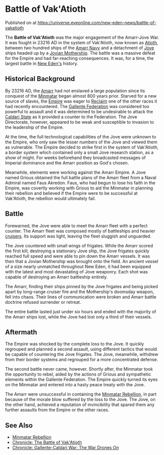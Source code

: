 # Battle of Vak'Atioth
Published on  at https://universe.eveonline.com/new-eden-news/battle-of-vakatioth

The **Battle of Vak'Atioth** was the major engagement of the Amarr-Jove War. It was fought in 23216 AD in the system of Vak'Atioth, now known as [Atioth](71001VjpcnXo1JafzwF3LQ), between two hundred ships of the [Amarr Navy](3PKvXZS0iHKIgAmO9np74g) and a detachment of [Jove](6xoRWydZHCG4nplVmqXV9G) ships headed up by a [Jovian Mothership](6XzKsKxV7dwE9QAm5cLNVQ). The battle was a massive defeat for the Empire and had far-reaching consequences. It was, for a time, the largest battle in [New Eden's](5m9PDmbyzmRXdP1vvQETRk) history.

## Historical Background

By 23216 AD, the [Amarr](6BPFRy27fN4LnYlIyzvEwo) had not enslaved a large population since its conquest of the [Minmatar](1rpu7pfwTPVznAczjw2pOp) began almost 800 years prior. Starved for a new source of slaves, the [Empire](6BPFRy27fN4LnYlIyzvEwo) was eager to [Reclaim](70QLNGRwCwHUgmcjTmuhsA) one of the other races it had recently encountered. The [Gallente Federation](4bufc5OaK80rlo20Pez6gK) was considered too powerful to assault and it was determined to be undesirable to attack the [Caldari State](7unGNsrMFwIWXMMbrM2jfy) as it provided a counter to the Federation. The Jove Directorate, however, appeared to be weak and susceptible to invasion to the leadership of the Empire.

At the time, the full technological capabilities of the Jove were unknown to the Empire, who only saw the lesser numbers of the Jove and viewed them as vulnerable. The Empire decided to strike first in the system of Vak'Atioth, a border system which contained only a small Jove research station, as a show of might. For weeks beforehand they broadcasted messages of Imperial dominance and the Amarr position as God's chosen.

Meanwhile, elements were working against the Amarr Empire. A Jove named Grious obtained the full battle plans of the Amarr fleet from a Naval Admiral named Faus Akredon. Faus, who had begun to lose his faith in the Empire, was covertly working with Grious to aid the Minmatar in planning their rebellion and believed if the Empire were to be successful at Vak'Atioth, the rebellion would ultimately fail.

## Battle

Forewarned, the Jove were able to meet the Amarr fleet with a perfect counter. The Amarr fleet was composed mostly of battleships and heavier [cruisers](3wE5sDRggwgYjiExdCRyL0). Its support was light, leaving the fleet sluggish and unguarded.

The Jove countered with small wings of frigates. While the Amarr scored the first kill, destroying a stationary Jove ship, the Jove frigates quickly reached full speed and were able to pin down the Amarr vessels. It was then that a Jovian Mothership was brought onto the field. An ancient vessel of a size nearly unmatched throughout New Eden, it had been equipped with the latest and most devastating of Jove weaponry. Each shot was capable of destroying an Amarr battleship entirely.

The Amarr, finding their ships pinned by the Jove frigates and being picked apart by long-range cruiser fire and the Mothership's doomsday weapon, fell into chaos. Their lines of communication were broken and Amarr battle doctrine refused surrender or retreat.

The entire battle lasted just under six hours and ended with the majority of the Amarr ships lost, while the Jove had lost only a third of their vessels.

## Aftermath

The Empire was shocked by the complete loss to the Jove. It quickly regrouped and planned a second assault, using different tactics that would be capable of countering the Jove frigates. The Jove, meanwhile, withdrew from their border systems and regrouped for a more concentrated defense.

The second battle never came, however. Shortly after, the Minmatar took the opportunity to rebel, aided by the actions of Grious and sympathetic elements within the Gallente Federation. The Empire quickly turned its eyes on the Minmatar and entered into a hasty peace treaty with the Jove.

The Amarr were unsuccessful in containing the [Minmatar Rebellion](25a8Ts7aOIqgem8gcsm71N), in part because of the morale blow suffered by the loss to the Jove. The Jove, on the other hand, achieved a reputation of invincibility that spared them any further assaults from the Empire or the other races.

## See Also

* [Minmatar Rebellion](25a8Ts7aOIqgem8gcsm71N)
* [Chronicle: The Battle of Vak'Atioth](2oIIlMIw6WVVxwPoWKXg45)
* [Chronicle: Gallente-Caldari War: The War Drones On](ta3q2yUTdSA58tHpFmlQq)
